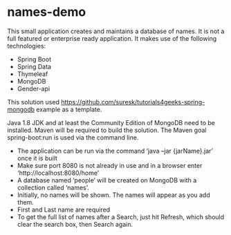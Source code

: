 # names-demo
This small application creates and maintains a database of names. It is not a full featured or enterprise ready application. It makes use of the following technologies:

- Spring Boot
- Spring Data
- Thymeleaf
- MongoDB
- Gender-api

This solution used https://github.com/suresk/tutorials4geeks-spring-mongodb example as a template.

Java 1.8 JDK and at least the Community Edition of MongoDB need to be installed.
Maven will be required to build the solution. The Maven goal spring-boot:run is used via the command line.

- The application can be run via the command ‘java –jar {jarName}.jar’ once it is built
- Make sure port 8080 is not already in use and in a browser enter ‘http://localhost:8080/home’
- A database named ‘people’ will be created on MongoDB with a collection called ‘names’.
- Initially, no names will be shown. The names will appear as you add them.
- First and Last name are required
- To get the full list of names after a Search, just hit Refresh, which should clear the search box, then Search again.
